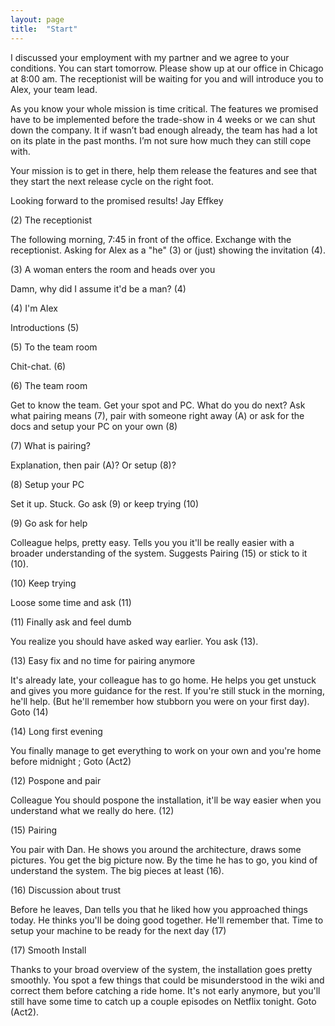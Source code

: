 ```yaml
---
layout: page
title:  "Start"
---
```

I discussed your employment with my partner and we agree to your conditions. You can start tomorrow. Please show up at our office in Chicago at 8:00 am. The receptionist will be waiting for you and wilI introduce you to Alex, your team lead.

As you know your whole mission is time critical. The features we promised have to be implemented before the trade-show in 4 weeks or we can shut down the company. It if wasn’t bad enough already, the team has had a lot on its plate in the past months. I’m not sure how much they can still cope with.

Your mission is to get in there, help them release the features and see that they start the next release cycle on the right foot.

Looking forward to the promised results!
Jay Effkey

(2) The receptionist

The following morning, 7:45 in front of the office. Exchange with the receptionist. Asking for Alex as a "he" (3) or (just) showing the invitation (4).

(3) A woman enters the room and heads over you

Damn, why did I assume it'd be a man? (4)

(4) I'm Alex

Introductions (5)

(5) To the team room

Chit-chat. (6)

(6) The team room 

Get to know the team. Get your spot and PC. What do you do next? Ask what pairing means (7), pair with someone right away (A) or ask for the docs and setup your PC on your own (8)

(7) What is pairing?

Explanation, then pair (A)? Or setup (8)?

(8) Setup your PC

Set it up. Stuck. Go ask (9) or keep trying (10)

(9) Go ask for help

Colleague helps, pretty easy. Tells you you it'll be really easier with a broader understanding of the system. Suggests Pairing (15) or stick to it (10).

(10) Keep trying

Loose some time and ask (11)

(11) Finally ask and feel dumb

You realize you should have asked way earlier. You ask (13).

(13) Easy fix and no time for pairing anymore

It's already late, your colleague has to go home. He helps you get unstuck and gives you more guidance for the rest. If you're still stuck in the morning, he'll help. (But he'll remember how stubborn you were on your first day). Goto (14)

(14) Long first evening

You finally manage to get everything to work on your own and you're home before midnight ; Goto (Act2)

(12) Pospone and pair

Colleague You should pospone the installation, it'll be way easier when you understand what we really do here. (12)

(15) Pairing

You pair with Dan. He shows you around the architecture, draws some pictures. You get the big picture now. By the time he has to go, you kind of understand the system. The big pieces at least (16).

(16) Discussion about trust

Before he leaves, Dan tells you that he liked how you approached things today. He thinks you'll be doing good together. He'll remember that. Time to setup your machine to be ready for the next day (17)

(17) Smooth Install

Thanks to your broad overview of the system, the installation goes pretty smoothly. You spot a few things that could be misunderstood in the wiki and correct them before catching a ride home. It's not early anymore, but you'll still have some time to catch up a couple episodes on Netflix tonight.
Goto (Act2).
